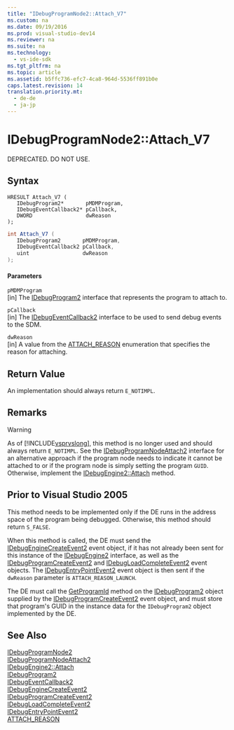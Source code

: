 ```yaml
---
title: "IDebugProgramNode2::Attach_V7"
ms.custom: na
ms.date: 09/19/2016
ms.prod: visual-studio-dev14
ms.reviewer: na
ms.suite: na
ms.technology: 
  - vs-ide-sdk
ms.tgt_pltfrm: na
ms.topic: article
ms.assetid: b5ffc736-efc7-4ca8-964d-5536ff891b0e
caps.latest.revision: 14
translation.priority.mt: 
  - de-de
  - ja-jp
---
```

# IDebugProgramNode2::Attach_V7
DEPRECATED. DO NOT USE.  
  
## Syntax  
  
```cpp#  
HRESULT Attach_V7 (   
   IDebugProgram2*       pMDMProgram,  
   IDebugEventCallback2* pCallback,  
   DWORD                 dwReason  
);  
```  
  
```c#  
int Attach_V7 (   
   IDebugProgram2       pMDMProgram,  
   IDebugEventCallback2 pCallback,  
   uint                 dwReason  
);  
```  
  
#### Parameters  
 `pMDMProgram`  
 [in] The [IDebugProgram2](../vs140/IDebugProgram2.md) interface that represents the program to attach to.  
  
 `pCallback`  
 [in] The [IDebugEventCallback2](../Topic/IDebugEventCallback2.md) interface to be used to send debug events to the SDM.  
  
 `dwReason`  
 [in] A value from the [ATTACH_REASON](../vs140/ATTACH_REASON.md) enumeration that specifies the reason for attaching.  
  
## Return Value  
 An implementation should always return `E_NOTIMPL`.  
  
## Remarks  
  
> [!WARNING]
>  As of [!INCLUDE[vsprvslong](../vs140/includes/vsprvslong_md.md)], this method is no longer used and should always return `E_NOTIMPL`. See the [IDebugProgramNodeAttach2](../vs140/IDebugProgramNodeAttach2.md) interface for an alternative approach if the program node needs to indicate it cannot be attached to or if the program node is simply setting the program `GUID`. Otherwise, implement the [IDebugEngine2::Attach](../vs140/IDebugEngine2--Attach.md) method.  
  
## Prior to Visual Studio 2005  
 This method needs to be implemented only if the DE runs in the address space of the program being debugged. Otherwise, this method should return `S_FALSE`.  
  
 When this method is called, the DE must send the [IDebugEngineCreateEvent2](../vs140/IDebugEngineCreateEvent2.md) event object, if it has not already been sent for this instance of the [IDebugEngine2](../vs140/IDebugEngine2.md) interface, as well as the [IDebugProgramCreateEvent2](../vs140/IDebugProgramCreateEvent2.md) and [IDebugLoadCompleteEvent2](../vs140/IDebugLoadCompleteEvent2.md) event objects. The [IDebugEntryPointEvent2](../vs140/IDebugEntryPointEvent2.md) event object is then sent if the `dwReason` parameter is `ATTACH_REASON_LAUNCH`.  
  
 The DE must call the [GetProgramId](../vs140/IDebugProgram2--GetProgramId.md) method on the [IDebugProgram2](../vs140/IDebugProgram2.md) object supplied by the [IDebugProgramCreateEvent2](../vs140/IDebugProgramCreateEvent2.md) event object, and must store that program's GUID in the instance data for the `IDebugProgram2` object implemented by the DE.  
  
## See Also  
 [IDebugProgramNode2](../vs140/IDebugProgramNode2.md)   
 [IDebugProgramNodeAttach2](../vs140/IDebugProgramNodeAttach2.md)   
 [IDebugEngine2::Attach](../vs140/IDebugEngine2--Attach.md)   
 [IDebugProgram2](../vs140/IDebugProgram2.md)   
 [IDebugEventCallback2](../Topic/IDebugEventCallback2.md)   
 [IDebugEngineCreateEvent2](../vs140/IDebugEngineCreateEvent2.md)   
 [IDebugProgramCreateEvent2](../vs140/IDebugProgramCreateEvent2.md)   
 [IDebugLoadCompleteEvent2](../vs140/IDebugLoadCompleteEvent2.md)   
 [IDebugEntryPointEvent2](../vs140/IDebugEntryPointEvent2.md)   
 [ATTACH_REASON](../vs140/ATTACH_REASON.md)
